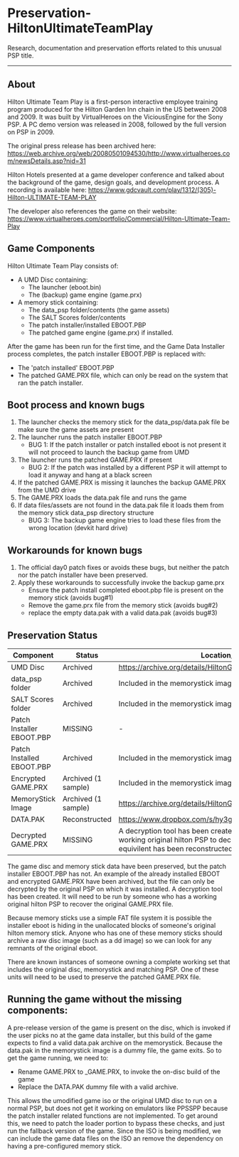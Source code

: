 # Preservation-HiltonUltimateTeamPlay
Research, documentation and preservation efforts related to this unusual PSP title.

------
## About
Hilton Ultimate Team Play is a first-person interactive employee training program produced for the Hilton Garden Inn chain in the US between 2008 and 2009.  It was built by VirtualHeroes on the ViciousEngine for the Sony PSP.  A PC demo version was released in 2008, followed by the full version on PSP in 2009. 

The original press release has been archived here:
https://web.archive.org/web/20080501094530/http://www.virtualheroes.com/newsDetails.asp?nid=31

Hilton Hotels presented at a game developer conference and talked about the background of the game, design goals, and development process. A recording is available here:
https://www.gdcvault.com/play/1312/(305)-Hilton-ULTIMATE-TEAM-PLAY

The developer also references the game on their website:
https://www.virtualheroes.com/portfolio/Commercial/Hilton-Ultimate-Team-Play

## Game Components
Hilton Ultimate Team Play consists of:
  - A UMD Disc containing:
    - The launcher (eboot.bin)
    - The (backup) game engine (game.prx)
  - A memory stick containing:
    - The data_psp folder/contents (the game assets)
    - The SALT Scores folder/contents
    - The patch installer/installed EBOOT.PBP
    - The patched game engine (game.prx) if installed.

After the game has been run for the first time, and the Game Data Installer process completes, the patch installer EBOOT.PBP is replaced with:
  - The 'patch installed' EBOOT.PBP
  - The patched GAME.PRX file, which can only be read on the system that ran the patch installer.

## Boot process and known bugs
  1. The launcher checks the memory stick for the data_psp/data.pak file be make sure the game assets are present
  2. The launcher runs the patch installer EBOOT.PBP
     * BUG 1: If the patch installer or patch installed eboot is not present it will not proceed to launch the backup game from UMD
  3. The launcher runs the patched GAME.PRX if present
     * BUG 2: If the patch was installed by a different PSP it will attempt to load it anyway and hang at a black screen
  4. If the patched GAME.PRX is missing it launches the backup GAME.PRX from the UMD drive
  5. The GAME.PRX loads the data.pak file and runs the game
  6. If data files/assets are not found in the data.pak file it loads them from the memory stick data_psp directory structure
     * BUG 3: The backup game engine tries to load these files from the wrong location (devkit hard drive)
    
## Workarounds for known bugs
  1. The official day0 patch fixes or avoids these bugs, but neither the patch nor the patch installer have been preserved.
  2. Apply these workarounds to successfully invoke the backup game.prx
     * Ensure the patch install completed eboot.pbp file is present on the memory stick (avoids bug#1)
     * Remove the game.prx file from the memory stick (avoids bug#2)
     * replace the empty data.pak with a valid data.pak (avoids bug#3)

## Preservation Status
|Component|Status|Location/Notes|
|---------|------|--------|
|UMD Disc       |Archived|https://archive.org/details/HiltonGardenInnUltimateTeamPlayUSA|
|data_psp folder|Archived|Included in the memorystick image on archive.org|
|SALT Scores folder|Archived|Included in the memorystick image on archive.org|
|Patch Installer EBOOT.PBP|MISSING|-|
|Patch Installed EBOOT.PBP|Archived|Included in the memorystick image on archive.org|
|Encrypted GAME.PRX|Archived (1 sample)|Included in the memorystick image on archive.org|
|MemoryStick Image|Archived (1 sample)|https://archive.org/details/HiltonGardenInnUltimateTeamPlayUSA|
|DATA.PAK|Reconstructed| https://www.dropbox.com/s/hy3gz4sxdjmtaeu/data.pak?dl=1 |
|Decrypted GAME.PRX|MISSING|A decryption tool has been created, but it must be run on a working original hilton PSP to decrypt the .PRX.  A functional equivilent has been reconstructed.|


The game disc and memory stick data have been preserved, but the patch installer EBOOT.PBP has not.  An example of the already installed EBOOT and encrypted GAME.PRX have been archived, but the file can only be decrypted by the original PSP on which it was installed.  A decryption tool has been created. It will need to be run by someone who has a working original hilton PSP to recover the original GAME.PRX file.

Because memory sticks use a simple FAT file system it is possible the installer eboot is hiding in the unallocated blocks of someone's original hilton memory stick.  Anyone who has one of these memory sticks should archive a raw disc image (such as a dd image) so we can look for any remnants of the original eboot.

There are known instances of someone owning a complete working set that includes the original disc, memorystick and matching PSP.  One of these units will need to be used to preserve the patched GAME.PRX file.

## Running the game without the missing components:
A pre-release version of the game is present on the disc, which is invoked if the user picks no at the game data installer, but this build of the game expects to find a valid data.pak archive on the memorystick.  Because the data.pak in the memorystick image is a dummy file, the game exits.  So to get the game running, we need to:
  - Rename GAME.PRX to _GAME.PRX, to invoke the on-disc build of the game
  - Replace the DATA.PAK dummy file with a valid archive.

This allows the umodified game iso or the original UMD disc to run on a normal PSP, but does not get it working on emulators like PPSSPP because the patch installer related functions are not implemented.  To get around this, we need to patch the loader portion to bypass these checks, and just run the fallback version of the game.  Since the ISO is being modified, we can include the game data files on the ISO an remove the dependency on having a pre-configured memory stick.
